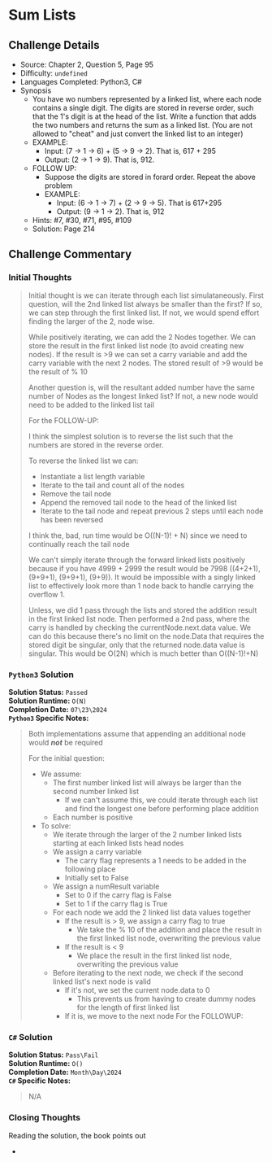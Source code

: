 # Sum Lists

## Challenge Details

- Source: Chapter 2, Question 5, Page 95
- Difficulty: `undefined`
- Languages Completed: Python3, C#
- Synopsis
  - You have wo numbers represented by a linked list, where each node contains a single digit. The digits are stored in reverse order, such that the 1's digit is at the head of the list. Write a function that adds the two numbers and returns the sum as a linked list. (You are not allowed to "cheat" and just convert the linked list to an integer)
  - EXAMPLE:
    - Input: (7 -> 1 -> 6) + (5 -> 9 -> 2). That is, 617 + 295
    - Output: (2 -> 1 -> 9). That is, 912.
  - FOLLOW UP:
    - Suppose the digits are stored in forard order. Repeat the above problem
    - EXAMPLE:
      - Input: (6 -> 1 -> 7) + (2 -> 9 -> 5). That is 617+295
      - Output: (9 -> 1 -> 2). That is, 912
  - Hints: #7, #30, #71, #95, #109
  - Solution: Page 214

## Challenge Commentary

### Initial Thoughts

> Initial thought is we can iterate through each list simulataneously. First question, will the 2nd linked list always be smaller than the first? If so, we can step through the first linked list. If not, we would spend effort finding the larger of the 2, node wise.
>
> While positively iterating, we can add the 2 Nodes together. We can store the result in the first linked list node (to avoid creating new nodes). If the result is >9 we can set a carry variable and add the carry variable with the next 2 nodes. The stored result of >9 would be the result of % 10
>
> Another question is, will the resultant added number have the same number of Nodes as the longest linked list? If not, a new node would need to be added to the linked list tail
>
> For the FOLLOW-UP:
>
> I think the simplest solution is to reverse the list such that the numbers are stored in the reverse order.
>
> To reverse the linked list we can:
>
> - Instantiate a list length variable
> - Iterate to the tail and count all of the nodes
> - Remove the tail node
> - Append the removed tail node to the head of the linked list
> - Iterate to the tail node and repeat previous 2 steps until each node has been reversed
>
> I think the, bad, run time would be O((N-1)! + N) since we need to continually reach the tail node
>
> We can't simply iterate through the forward linked lists positively because if you have 4999 + 2999 the result would be 7998 ((4+2+1), (9+9+1), (9+9+1), (9+9)). It would be impossible with a singly linked list to effectively look more than 1 node back to handle carrying the overflow 1.
>
> Unless, we did 1 pass through the lists and stored the addition result in the first linked list node. Then performed a 2nd pass, where the carry is handled by checking the currentNode.next.data value. We can do this because there's no limit on the node.Data that requires the stored digit be singular, only that the returned node.data value is singular. This would be O(2N) which is much better than O((N-1)!+N)

### `Python3` Solution

**Solution Status:** `Passed`\
**Solution Runtime:** `O(N)`\
**Completion Date:** `07\23\2024`\
**`Python3` Specific Notes:**
> Both implementations assume that appending an additional node would ***not*** be required
>
> For the initial question:
>
> - We assume:
>   - The first number linked list will always be larger than the second number linked list
>     - If we can't assume this, we could iterate through each list and find the longest one before performing place addition
>   - Each number is positive
> - To solve:
>   - We iterate through the larger of the 2 number linked lists starting at each linked lists head nodes
>   - We assign a carry variable
>     - The carry flag represents a 1 needs to be added in the following place
>     - Initially set to False
>   - We assign a numResult variable
>     - Set to 0 if the carry flag is False
>     - Set to 1 if the carry flag is True
>   - For each node we add the 2 linked list data values together
>     - If the result is > 9, we assign a carry flag to true
>       - We take the % 10 of the addition and place the result in the first linked list node, overwriting the previous value
>     - If the result is < 9
>       - We place the result in the first linked list node, overwriting the previous value
>   - Before iterating to the next node, we check if the second linked list's next node is valid
>     - If it's not, we set the current node.data to 0
>       - This prevents us from having to create dummy nodes for the length of first linked list
>     - If it is, we move to the next node
> For the FOLLOWUP:
>

### `C#` Solution

**Solution Status:** `Pass\Fail`\
**Solution Runtime:** `O()`\
**Completion Date:** `Month\Day\2024`\
**`C#` Specific Notes:**
> N/A

### Closing Thoughts

Reading the solution, the book points out

-
